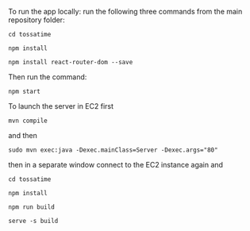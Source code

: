 To run the app locally:
run the following three commands from the main repository folder:

`cd tossatime`

`npm install`

`npm install react-router-dom --save`

Then run the command:

`npm start`


To launch the server in EC2 first

`mvn compile`

and then

`sudo mvn exec:java -Dexec.mainClass=Server -Dexec.args="80"`

then in a separate window connect to the EC2 instance again and

`cd tossatime`

`npm install`

`npm run build`

`serve -s build`